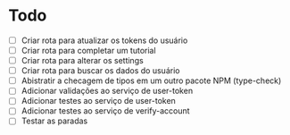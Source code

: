 # Todo

- [ ] Criar rota para atualizar os tokens do usuário
- [ ] Criar rota para completar um tutorial
- [ ] Criar rota para alterar os settings
- [ ] Criar rota para buscar os dados do usuário
- [ ] Abistratir a checagem de tipos em um outro pacote NPM (type-check)
- [ ] Adicionar validações ao serviço de user-token
- [ ] Adicionar testes ao serviço de user-token
- [ ] Adicionar testes ao serviço de verify-account
- [ ] Testar as paradas
